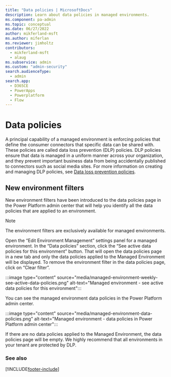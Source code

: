 ```yaml
---
title: "Data policies | MicrosoftDocs"
description: Learn about data policies in managed environments.
ms.component: pa-admin
ms.topic: conceptual
ms.date: 06/27/2022
author: mikferland-msft
ms.author: miferlan
ms.reviewer: jimholtz
contributors:
  - mikferland-msft
  - alaug 
ms.subservice: admin
ms.custom: "admin-security"
search.audienceType: 
  - admin
search.app:
  - D365CE
  - PowerApps
  - Powerplatform
  - Flow
---
```

# Data policies

A principal capability of a managed environment is enforcing policies that define the consumer connectors that specific data can be shared with. These policies are called data loss prevention (DLP) policies. DLP policies ensure that data is managed in a uniform manner across your organization, and they prevent important business data from being accidentally published to connectors such as social media sites. For more information on creating and managing DLP policies, see [Data loss prevention policies](wp-data-loss-prevention.md).

## New environment filters

New environment filters have been introduced to the data policies page in the Power Platform admin center that will help you identify all the data policies that are applied to an environment.

> [!NOTE]
> The environment filters are exclusively available for managed environments.

Open the “Edit Environment Management” settings panel for a managed environment. In the “Data policies” section, click the “See active data policies for this environment” button. That will open the data policies page in a new tab and only the data policies applied to the Managed Environment will be displayed. To remove the environment filter in the data policies page, click on “Clear filter”.

:::image type="content" source="media/managed-environment-weekly-see-active-data-policies.png" alt-text="Managed environment - see active data policies for this environment":::

You can see the managed environment data policies in the Power Platform admin center.

:::image type="content" source="media/managed-environment-data-policies.png" alt-text="Managed environment - data policies in Power Platform admin center":::

If there are no data policies applied to the Managed Environment, the data policies page will be empty. We highly recommend that all environments in your tenant are protected by DLP.



### See also  



[!INCLUDE[footer-include](../includes/footer-banner.md)]
